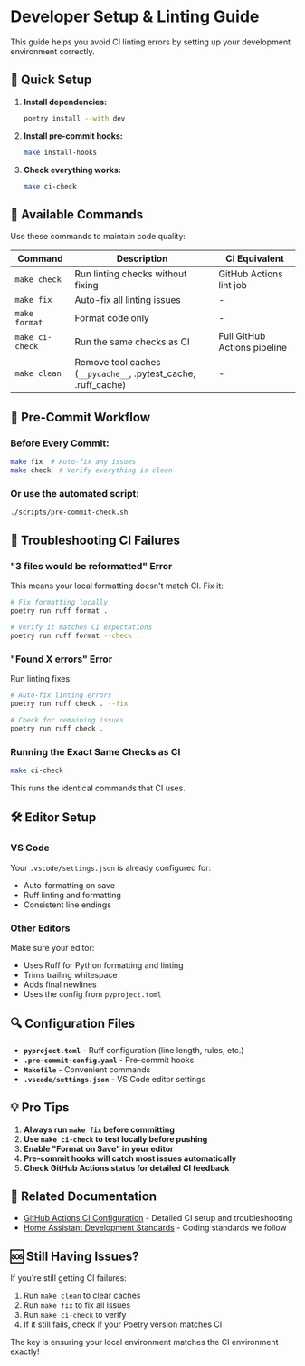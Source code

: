 # Developer Setup & Linting Guide

This guide helps you avoid CI linting errors by setting up your development environment correctly.

## 🚀 Quick Setup

1. **Install dependencies:**

   ```bash
   poetry install --with dev
   ```

2. **Install pre-commit hooks:**

   ```bash
   make install-hooks
   ```

3. **Check everything works:**
   ```bash
   make ci-check
   ```

## 🔧 Available Commands

Use these commands to maintain code quality:

| Command         | Description                       | CI Equivalent                |
| --------------- | --------------------------------- | ---------------------------- |
| `make check`    | Run linting checks without fixing | GitHub Actions lint job      |
| `make fix`      | Auto-fix all linting issues       | -                            |
| `make format`   | Format code only                  | -                            |
| `make ci-check` | Run the same checks as CI         | Full GitHub Actions pipeline |
| `make clean`    | Remove tool caches (`__pycache__`, .pytest_cache, .ruff_cache) | - |

## 📝 Pre-Commit Workflow

### Before Every Commit:

```bash
make fix  # Auto-fix any issues
make check  # Verify everything is clean
```

### Or use the automated script:

```bash
./scripts/pre-commit-check.sh
```

## 🐛 Troubleshooting CI Failures

### "3 files would be reformatted" Error

This means your local formatting doesn't match CI. Fix it:

```bash
# Fix formatting locally
poetry run ruff format .

# Verify it matches CI expectations
poetry run ruff format --check .
```

### "Found X errors" Error

Run linting fixes:

```bash
# Auto-fix linting errors
poetry run ruff check . --fix

# Check for remaining issues
poetry run ruff check .
```

### Running the Exact Same Checks as CI

```bash
make ci-check
```

This runs the identical commands that CI uses.

## 🛠️ Editor Setup

### VS Code

Your `.vscode/settings.json` is already configured for:

- Auto-formatting on save
- Ruff linting and formatting
- Consistent line endings

### Other Editors

Make sure your editor:

- Uses Ruff for Python formatting and linting
- Trims trailing whitespace
- Adds final newlines
- Uses the config from `pyproject.toml`

## 🔍 Configuration Files

- **`pyproject.toml`** - Ruff configuration (line length, rules, etc.)
- **`.pre-commit-config.yaml`** - Pre-commit hooks
- **`Makefile`** - Convenient commands
- **`.vscode/settings.json`** - VS Code editor settings

## 💡 Pro Tips

1. **Always run `make fix` before committing**
2. **Use `make ci-check` to test locally before pushing**
3. **Enable "Format on Save" in your editor**
4. **Pre-commit hooks will catch most issues automatically**
5. **Check GitHub Actions status for detailed CI feedback**

## 🔗 Related Documentation

- [GitHub Actions CI Configuration](GITHUB_ACTIONS.md) - Detailed CI setup and troubleshooting
- [Home Assistant Development Standards](https://developers.home-assistant.io/) - Coding standards we follow

## 🆘 Still Having Issues?

If you're still getting CI failures:

1. Run `make clean` to clear caches
2. Run `make fix` to fix all issues
3. Run `make ci-check` to verify
4. If it still fails, check if your Poetry version matches CI

The key is ensuring your local environment matches the CI environment exactly!
